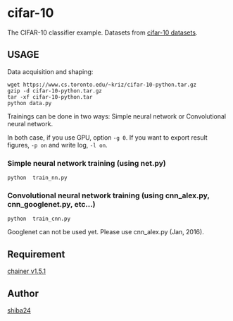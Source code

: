 cifar-10
====

The CIFAR-10 classifier example. Datasets from [cifar-10 datasets](http://www.cs.toronto.edu/~kriz/cifar.html).

## USAGE
Data acquisition and shaping:
```
wget https://www.cs.toronto.edu/~kriz/cifar-10-python.tar.gz
gzip -d cifar-10-python.tar.gz
tar -xf cifar-10-python.tar
python data.py
```

Trainings can be done in two ways: Simple neural network or Convolutional neural network.

In both case, if you use GPU, option ```-g 0```. If you want to export result figures, ```-p on``` and write log, ```-l on```.

### Simple neural network training (using net.py)
```
python  train_nn.py
```

### Convolutional neural network training (using cnn_alex.py, cnn_googlenet.py, etc...)

```
python  train_cnn.py
```

Googlenet can not be used yet. Please use cnn_alex.py (Jan, 2016).

## Requirement
[chainer v1.5.1](http://chainer.org/)

## Author

[shiba24](https://github.com/shiba24)



